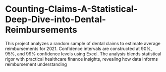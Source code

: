 # Counting-Claims-A-Statistical-Deep-Dive-into-Dental-Reimbursements
This project analyzes a random sample of dental claims to estimate average reimbursements for 2021. Confidence intervals are constructed at 90%, 95%, and 99% confidence levels using Excel. The analysis blends statistical rigor with practical healthcare finance insights, revealing how data informs reimbursement understanding
